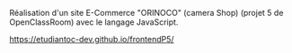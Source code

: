 Réalisation d'un site E-Commerce "ORINOCO" (camera Shop) (projet 5 de OpenClassRoom) avec le langage JavaScript.

https://etudiantoc-dev.github.io/frontendP5/


